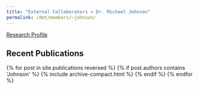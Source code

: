 ```yaml
---
title: "External Collaborators > Dr. Michael Johnson"
permalink: /dmt/members/~johnson/
---
```


[Research Profile](https://www.mpifr-bonn.mpg.de/person/109206/632489)

## Recent Publications

{% for post in site.publications reversed %}
  {% if post.authors contains 'Johnson' %}
    {% include archive-compact.html %}
  {% endif %}
{% endfor %}
